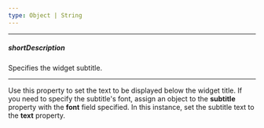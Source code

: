 ```yaml
---
type: Object | String
---
```

---
##### shortDescription
Specifies the widget subtitle.

---
Use this property to set the text to be displayed below the widget title. If you need to specify the subtitle's font, assign an object to the **subtitle** property with the **font** field specified. In this instance, set the subtitle text to the **text** property.